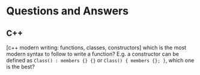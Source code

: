 # Questions and Answers

## C++

[c++ modern writing: functions, classes, constructors] which is the most modern syntax to follow to write a function? E.g. a constructor can be defined as `Class() : members {} {}` or `Class() { members {}; }`, which one is the best?
